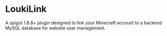# LoukiLink
A spigot 1.8.8+ plugin designed to link your Minecraft account to a backend MySQL database for website user management.
